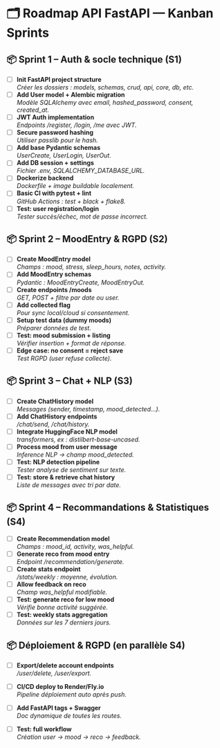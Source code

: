 # 🗂️ Roadmap API FastAPI — Kanban Sprints

## 📦 Sprint 1 – Auth & socle technique (S1)

- [ ] **Init FastAPI project structure**  
  _Créer les dossiers : models, schemas, crud, api, core, db, etc._
- [ ] **Add User model + Alembic migration**  
  _Modèle SQLAlchemy avec email, hashed_password, consent, created_at._
- [ ] **JWT Auth implementation**  
  _Endpoints /register, /login, /me avec JWT._
- [ ] **Secure password hashing**  
  _Utiliser passlib pour le hash._
- [ ] **Add base Pydantic schemas**  
  _UserCreate, UserLogin, UserOut._
- [ ] **Add DB session + settings**  
  _Fichier .env, SQLALCHEMY_DATABASE_URL._
- [ ] **Dockerize backend**  
  _Dockerfile + image buildable localement._
- [ ] **Basic CI with pytest + lint**  
  _GitHub Actions : test + black + flake8._
- [ ] **Test: user registration/login**  
  _Tester succès/échec, mot de passe incorrect._

## 📦 Sprint 2 – MoodEntry & RGPD (S2)

- [ ] **Create MoodEntry model**  
  _Champs : mood, stress, sleep_hours, notes, activity._
- [ ] **Add MoodEntry schemas**  
  _Pydantic : MoodEntryCreate, MoodEntryOut._
- [ ] **Create endpoints /moods**  
  _GET, POST + filtre par date ou user._
- [ ] **Add collected flag**  
  _Pour sync local/cloud si consentement._
- [ ] **Setup test data (dummy moods)**  
  _Préparer données de test._
- [ ] **Test: mood submission + listing**  
  _Vérifier insertion + format de réponse._
- [ ] **Edge case: no consent = reject save**  
  _Test RGPD (user refuse collecte)._

## 📦 Sprint 3 – Chat + NLP (S3)

- [ ] **Create ChatHistory model**  
  _Messages (sender, timestamp, mood_detected…)._
- [ ] **Add ChatHistory endpoints**  
  _/chat/send, /chat/history._
- [ ] **Integrate HuggingFace NLP model**  
  _transformers, ex : distilbert-base-uncased._
- [ ] **Process mood from user message**  
  _Inference NLP → champ mood_detected._
- [ ] **Test: NLP detection pipeline**  
  _Tester analyse de sentiment sur texte._
- [ ] **Test: store & retrieve chat history**  
  _Liste de messages avec tri par date._

## 📦 Sprint 4 – Recommandations & Statistiques (S4)

- [ ] **Create Recommendation model**  
  _Champs : mood_id, activity, was_helpful._
- [ ] **Generate reco from mood entry**  
  _Endpoint /recommendation/generate._
- [ ] **Create stats endpoint**  
  _/stats/weekly : moyenne, évolution._
- [ ] **Allow feedback on reco**  
  _Champ was_helpful modifiable._
- [ ] **Test: generate reco for low mood**  
  _Vérifie bonne activité suggérée._
- [ ] **Test: weekly stats aggregation**  
  _Données sur les 7 derniers jours._

## 📦 Déploiement & RGPD (en parallèle S4)

- [ ] **Export/delete account endpoints**  
  _/user/delete, /user/export._
- [ ] **CI/CD deploy to Render/Fly.io**  
  _Pipeline déploiement auto après push._
- [ ] **Add FastAPI tags + Swagger**  
  _Doc dynamique de toutes les routes._
- [ ] **Test: full workflow**  
  _Création user → mood → reco → feedback._

